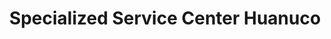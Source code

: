 ---
title: "Specialized Service Center Huanuco"
url: /huanuco/specialized-service-center-huanuco/
shop: Fahrrad
---